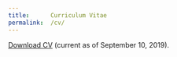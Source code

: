 ```yaml
---
title:      Curriculum Vitae
permalink:  /cv/
---
```


<a href="{{ 'assets/content/misc/AlinaAvanesyan_CV.pdf' | relative_url }}">Download CV</a> (current as of September 10, 2019).

